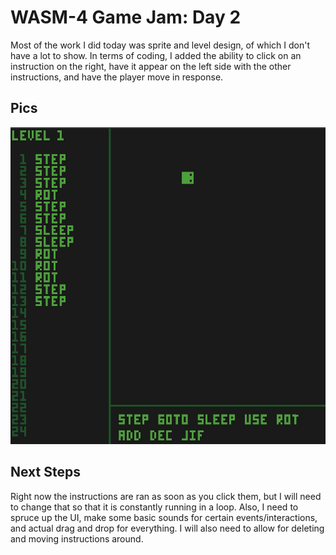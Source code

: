 # WASM-4 Game Jam: Day 2

Most of the work I did today was sprite and level design, of which I don't have a
lot to show. In terms of coding, I added the ability to click on an instruction
on the right, have it appear on the left side with the other instructions, and
have the player move in response.

## Pics

<img src="./day-2-board.png" />

## Next Steps

Right now the instructions are ran as soon as you click them, but I will need to
change that so that it is constantly running in a loop. Also, I need to spruce up
the UI, make some basic sounds for certain events/interactions, and actual drag
and drop for everything. I will also need to allow for deleting and moving
instructions around.
